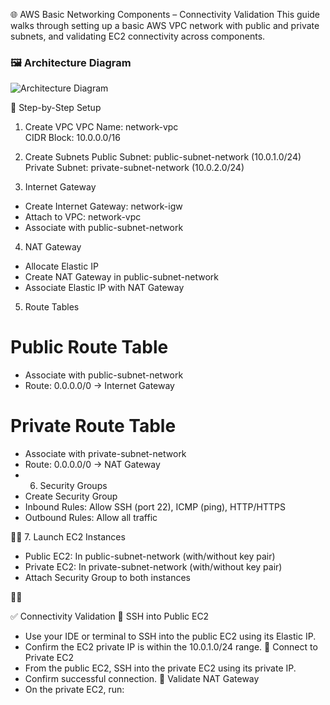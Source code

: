 🌐 AWS Basic Networking Components – Connectivity Validation
This guide walks through setting up a basic AWS VPC network with public and private subnets, and validating EC2 connectivity across components.

### 🖼️ Architecture Diagram

![Architecture Diagram](.png)

🧱 Step-by-Step Setup
1. Create VPC
VPC Name: network-vpc  
CIDR Block: 10.0.0.0/16

2. Create Subnets
Public Subnet: public-subnet-network (10.0.1.0/24)  
Private Subnet: private-subnet-network (10.0.2.0/24)

3. Internet Gateway
- Create Internet Gateway: network-igw  
- Attach to VPC: network-vpc  
- Associate with public-subnet-network

4. NAT Gateway
- Allocate Elastic IP  
- Create NAT Gateway in public-subnet-network  
- Associate Elastic IP with NAT Gateway

5. Route Tables
# Public Route Table
- Associate with public-subnet-network  
- Route: 0.0.0.0/0 → Internet Gateway

# Private Route Table
- Associate with private-subnet-network  
- Route: 0.0.0.0/0 → NAT Gateway
- 6. Security Groups
- Create Security Group  
- Inbound Rules: Allow SSH (port 22), ICMP (ping), HTTP/HTTPS  
- Outbound Rules: Allow all traffic


7. Launch EC2 Instances
- Public EC2: In public-subnet-network (with/without key pair)  
- Private EC2: In private-subnet-network (with/without key pair)  
- Attach Security Group to both instances




✅ Connectivity Validation
🔹 SSH into Public EC2
- Use your IDE or terminal to SSH into the public EC2 using its Elastic IP.
- Confirm the EC2 private IP is within the 10.0.1.0/24 range.
🔹 Connect to Private EC2
- From the public EC2, SSH into the private EC2 using its private IP.
- Confirm successful connection.
🔹 Validate NAT Gateway
- On the private EC2, run:







